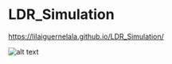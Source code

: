 # LDR_Simulation

https://lilaiguernelala.github.io/LDR_Simulation/



![alt text](https://github.com/lilaiguernelala/LDR_Simulation/blob/main/docs/source/assets/images/gif1.gif "Logo Title Text 1")
